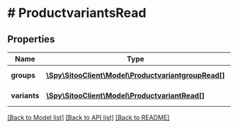 # # ProductvariantsRead

## Properties

Name | Type | Description | Notes
------------ | ------------- | ------------- | -------------
**groups** | [**\Spy\SitooClient\Model\ProductvariantgroupRead[]**](ProductvariantgroupRead.md) | Array of productvariantgroup. |
**variants** | [**\Spy\SitooClient\Model\ProductvariantRead[]**](ProductvariantRead.md) | Array of productvariant. |

[[Back to Model list]](../../README.md#models) [[Back to API list]](../../README.md#endpoints) [[Back to README]](../../README.md)
